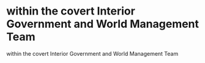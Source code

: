 # within the covert Interior Government and World Management Team

within the covert Interior Government and World Management Team
